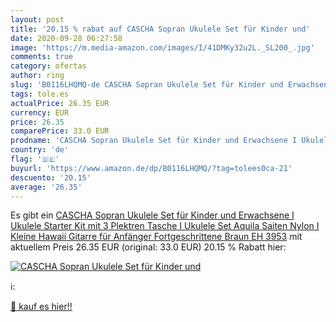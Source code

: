 ```yaml
---
layout: post
title: '20.15 % rabat auf CASCHA Sopran Ukulele Set für Kinder und'
date: 2020-09-28 06:27:58
image: 'https://m.media-amazon.com/images/I/41DMKy32u2L._SL200_.jpg'
comments: true
category: ofertas
author: ring
slug: 'B0116LHQMQ-de CASCHA Sopran Ukulele Set für Kinder und Erwachsene I...'
tags: tole.es
actualPrice: 26.35 EUR
currency: EUR
price: 26.35
comparePrice: 33.0 EUR
prodname: 'CASCHA Sopran Ukulele Set für Kinder und Erwachsene I Ukulele Starter Kit mit 3 Plektren Tasche I Ukulele Set Aquila Saiten Nylon I Kleine Hawaii Gitarre für Anfänger Fortgeschrittene Braun EH 3953'
country: 'de'
flag: '🇩🇪'
buyurl: 'https://www.amazon.de/dp/B0116LHQMQ/?tag=tolees0ca-21'
descuento: '20.15'
average: '26.35'
---
```


Es gibt ein [CASCHA Sopran Ukulele Set für Kinder und Erwachsene I Ukulele Starter Kit mit 3 Plektren Tasche I Ukulele Set Aquila Saiten Nylon I Kleine Hawaii Gitarre für Anfänger Fortgeschrittene Braun EH 3953](https://www.amazon.de/dp/B0116LHQMQ/?tag=tolees0ca-21) mit aktuellem Preis 26.35 EUR (original: 33.0 EUR) 20.15 % Rabatt hier:

[![CASCHA Sopran Ukulele Set für Kinder und](https://m.media-amazon.com/images/I/41DMKy32u2L._SL200_.jpg)](https://www.amazon.de/dp/B0116LHQMQ/?tag=tolees0ca-21)

ℹ️:


[🛒 kauf es hier!!](https://www.amazon.de/dp/B0116LHQMQ/?tag=tolees0ca-21)
